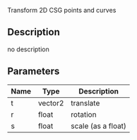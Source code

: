 Transform 2D CSG points and curves



## Description
no description
## Parameters

<table>
<thead>
	<tr>
		<th>Name</th>
		<th>Type</th>
		<th>Description</th>
	</tr>
</thead>
<tr>
	<td>t</td>
	<td><div class='bg-teal-800 px-2 py-px text-white rounded-sm'>vector2</div></td>
	<td>translate</td>
</tr>
<tr>
	<td>r</td>
	<td><div class='bg-yellow-800 px-2 py-px text-white rounded-sm'>float</div></td>
	<td>rotation</td>
</tr>
<tr>
	<td>s</td>
	<td><div class='bg-yellow-800 px-2 py-px text-white rounded-sm'>float</div></td>
	<td>scale (as a float)</td>
</tr>
</table>